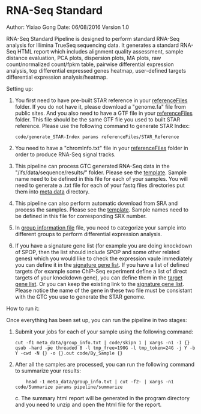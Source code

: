 # RNA-Seq Standard

Author: Yixiao Gong
Date: 06/08/2016
Version 1.0

RNA-Seq Standard Pipeline is designed to perform standard RNA-Seq analysis for Illimina TrueSeq sequencing data. It generates a standard RNA-Seq HTML report which includes alignment quality assessment, sample distance evaluation, PCA plots, dispersion plots, MA plots, raw count/normalized count/fpkm table, pairwise differential expression analysis, top differential expressed genes heatmap, user-defined targets differential expression analysis/heatmap. 

Setting up:

1. You first need to have pre-built STAR reference in your [referenceFiles](referenceFiles/) folder. If you do not have it, please download a "genome.fa" file from public sites. And you also need to have a GTF file in your [referenceFiles](referenceFiles/) folder. This file should be the same GTF file you used to built STAR reference.
   Please use the following command to generate STAR Index:    
   
	```
	code/generate_STAR-Index params referenceFiles/STAR_Reference
	```
	
2. You need to have a "chromInfo.txt" file in your [referenceFiles](referenceFiles/) folder in order to produce RNA-Seq signal tracks. 

3. This pipeline can process GTC generated RNA-Seq data in the "/ifs/data/sequence/results/" folder. Please see the [template](meta_data/20160224.txt). Sample name need to be defined in this file for each of your samples. You will need to generate a .txt file for each of your fastq files directories put them into [meta data](meta_data/) directory.

4. This pipeline can also perform automatic download from SRA and process the samples. Please see the [template](meta_data/sra_info.txt). Sample names need to be defined in this file for corresponding SRX number. 

5. In [group information file](meta_data/group_info.txt) file, you need to categorize your sample into different groups to perform differential expression analysis.

6. If you have a signature gene list (for example you are doing knockdown of SPOP, then the list should include SPOP and some other related genes) which you would like to check the expression vaule immediately you can define it in the [signature gene list](meta_data/signature.txt). If you have a list of defined targets (for example some ChIP-Seq experiment define a list of direct targets of your knockdown gene), you can define them in the [target gene list](meta_data/target.txt). Or you can keep the existing link to the [signature gene list](meta_data/signature.txt). Please notice the name of the gene in these two file must be consistant with the GTC you use to generate the STAR genome. 


How to run it:

Once everything has been set up, you can run the pipeline in two stages:

1. Submit your jobs for each of your sample using the following command:
   
	```
	cut -f1 meta_data/group_info.txt | code/skipn 1 | xargs -n1 -I {} qsub -hard -pe threaded 8 -l tmp_free=190G -l tmp_token=24G -j Y -b Y -cwd -N {} -o {}.out code/By_Sample {}
	```
	
2. After all the samples are processed, you can run the following command to summarize your results:   
   
	```
        head -1 meta_data/group_info.txt | cut -f2- | xargs -n1 code/Summarize params pipeline/summarize
	```
	
   c. The summary html report will be generated in the program directory and you need to unzip and open the html file for the report. 
